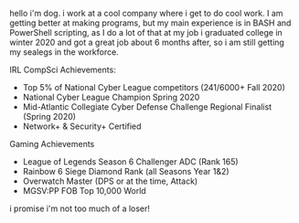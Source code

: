 hello i'm dog. i work at a cool company where i get to do cool work.
I am getting better at making programs, but my main experience is in BASH and PowerShell scripting, as I do a lot of that at my job
i graduated college in winter 2020 and got a great job about 6 months after, so i am still getting my sealegs in the workforce.

IRL CompSci Achievements: 
- Top 5% of National Cyber League competitors (241/6000+ Fall 2020) 
- National Cyber League Champion Spring 2020
- Mid-Atlantic Collegiate Cyber Defense Challenge Regional Finalist (Spring 2020)
- Network+ & Security+ Certified

Gaming Achievements
- League of Legends Season 6 Challenger ADC (Rank 165)
- Rainbow 6 Siege Diamond Rank (all Seasons Year 1&2)
- Overwatch Master (DPS or at the time, Attack)
- MGSV:PP FOB Top 10,000 World

i promise i'm not too much of a loser!

<!---
barkwoofdog/barkwoofdog is a ✨ special ✨ repository because its `README.md` (this file) appears on your GitHub profile.
You can click the Preview link to take a look at your changes.
--->
